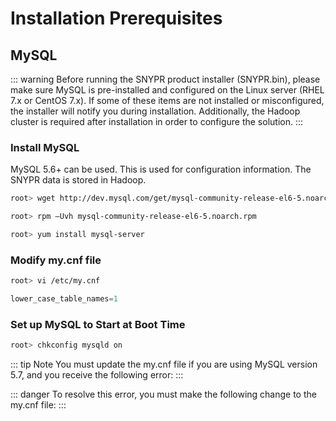 # Installation Prerequisites

## MySQL

::: warning 
Before running the SNYPR product installer (SNYPR.bin), please make sure MySQL is pre-installed and configured on the Linux server (RHEL 7.x or CentOS 7.x). If some of these items are not installed or misconfigured, the installer will notify you during installation. Additionally, the Hadoop cluster is required after installation in order to configure the solution.
:::

### Install MySQL

MySQL 5.6+ can be used. This is used for configuration information. The SNYPR data is stored in Hadoop.

```sh
root> wget http://dev.mysql.com/get/mysql-community-release-el6-5.noarch.rpm

root> rpm –Uvh mysql-community-release-el6-5.noarch.rpm

root> yum install mysql-server
```
### Modify my.cnf file

```sh
root> vi /etc/my.cnf
```
```SQL
lower_case_table_names=1
```

### Set up MySQL to Start at Boot Time

```sh
root> chkconfig mysqld on
```

::: tip Note
You must update the my.cnf file if you are using MySQL version 5.7, and you receive the following error:
::: 

::: danger
To resolve this error, you must make the following change to the my.cnf file:
:::

